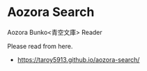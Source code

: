 # Aozora Search

Aozora Bunko<青空文庫> Reader

Please read from here.

- https://taroy5913.github.io/aozora-search/